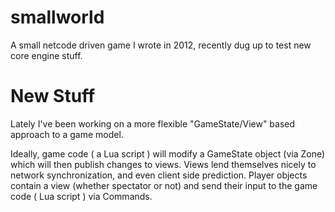 # smallworld
A small netcode driven game I wrote in 2012, recently dug up to test new core engine stuff.

# New Stuff
Lately I've been working on a more flexible "GameState/View" based approach to a game model.

Ideally, game code ( a Lua script ) will modify a GameState object (via Zone) which will then publish changes to views.
Views lend themselves nicely to network synchronization, and even client side prediction. Player objects contain a view
(whether spectator or not) and send their input to the game code ( Lua script ) via Commands.
